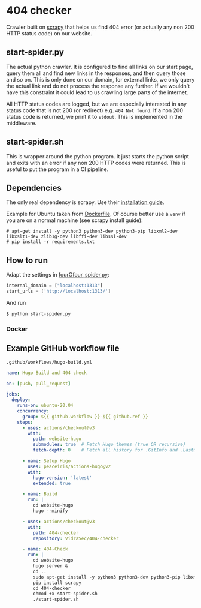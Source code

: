 # 404 checker

Crawler built on [scrapy](https://github.com/scrapy/scrapy) that helps us find 404 error (or actually any non 200 HTTP status code) on our website.

## start-spider.py

The actual python crawler. It is configured to find all links on our start page, query them all and find new links in the responses, and then query those and so on. This is only done on our domain, for external links, we only query the actual link and do not process the response any further. If we wouldn't have this constraint it could lead to us crawling large parts of the internet.

All HTTP status codes are logged, but we are especially interested in any status code that is not 200 (or redirect) e.g. `404 Not found`. If a non 200 status code is returned, we print it to `stdout`. This is implemented in the middleware.

## start-spider.sh

This is wrapper around the python program. It just starts the python script and exits with an error if any non 200 HTTP codes were returned. This is useful to put the program in a CI pipeline.

## Dependencies

The only real dependency is scrapy. Use their [installation guide](https://docs.scrapy.org/en/latest/intro/install.html).

Example for Ubuntu taken from [Dockerfile](Dockerfile). Of course better use a `venv` if you are on a normal machine (see scrapy install guide):

``` console
# apt-get install -y python3 python3-dev python3-pip libxml2-dev libxslt1-dev zlib1g-dev libffi-dev libssl-dev
# pip install -r requirements.txt
```

## How to run

Adapt the settings in [fourOfour_spider.py](fourOfour_crawler/spiders/fourOfour_spider.py):

``` python
internal_domain = ["localhost:1313"]
start_urls = ['http://localhost:1313/']
```

And run

``` console
$ python start-spider.py
```

### Docker

## Example GitHub workflow file

`.github/workflows/hugo-build.yml`

``` yaml
name: Hugo Build and 404 check

on: [push, pull_request]

jobs:
  deploy:
    runs-on: ubuntu-20.04
    concurrency:
      group: ${{ github.workflow }}-${{ github.ref }}
    steps:
      - uses: actions/checkout@v3
        with:
          path: website-hugo
          submodules: true  # Fetch Hugo themes (true OR recursive)
          fetch-depth: 0    # Fetch all history for .GitInfo and .Lastmod

      - name: Setup Hugo
        uses: peaceiris/actions-hugo@v2
        with:
          hugo-version: 'latest'
          extended: true

      - name: Build
        run: |
          cd website-hugo
          hugo --minify

      - uses: actions/checkout@v3
        with:
          path: 404-checker
          repository: VidraSec/404-checker

      - name: 404-Check
        run: |
          cd website-hugo
          hugo server &
          cd ..
          sudo apt-get install -y python3 python3-dev python3-pip libxml2-dev libxslt1-dev zlib1g-dev libffi-dev libssl-dev
          pip install scrapy
          cd 404-checker
          chmod +x start-spider.sh
          ./start-spider.sh
```

